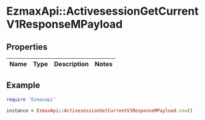 # EzmaxApi::ActivesessionGetCurrentV1ResponseMPayload

## Properties

| Name | Type | Description | Notes |
| ---- | ---- | ----------- | ----- |

## Example

```ruby
require 'Ezmaxapi'

instance = EzmaxApi::ActivesessionGetCurrentV1ResponseMPayload.new()
```

